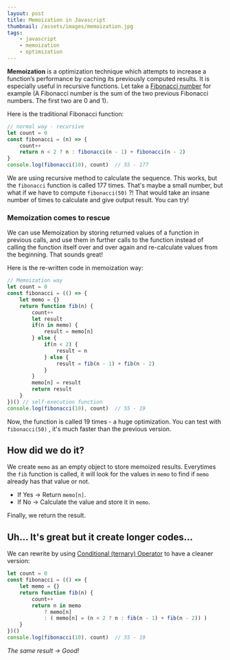 ```yaml
---
layout: post
title: Memoization in Javascript
thumbnail: /assets/images/memoization.jpg
tags:
    - javascript
    - memoization
    - optimization
---
```



**Memoization** is a optimization technique which attempts to increase a function’s performance by caching its previously computed results. It is especially useful in recursive functions. Let take a [Fibonacci number](https://en.wikipedia.org/wiki/Fibonacci_number) for example (A Fibonacci number is the sum of the two previous Fibonacci numbers. The first two are 0 and 1).

Here is the traditional Fibonacci function:

```javascript
// normal way - recursive
let count = 0
const fibonacci = (n) => {
    count++
    return n < 2 ? n : fibonacci(n - 1) + fibonacci(n - 2)
}
console.log(fibonacci(10), count)  // 55 - 177
```

We are using recursive method to calculate the sequence. This works, but the `fibonacci` function is called 177 times. That's maybe a small number, but what if we have to compute `fibonacci(50)` ?! That would take an insane number of times to calculate and give output result. You can try!


### Memoization comes to rescue

We can use Memoization by storing returned values of a function in previous calls, and use them in further calls to the function instead of calling the function itself over and over again and re-calculate values from the beginning. That sounds great!

Here is the re-written code in memoization way:


```javascript
// Memoization way
let count = 0
const fibonacci = (() => {
    let memo = {}
    return function fib(n) {
        count++
        let result
        if(n in memo) {
            result = memo[n]
        } else {
            if(n < 2) {
                result = n
            } else {
                result = fib(n - 1) + fib(n - 2)
            }
        }
        memo[n] = result
        return result
    }
})() // self-execution function
console.log(fibonacci(10), count)  // 55 - 19
```

Now, the function is called 19 times - a huge optimization. You can test with `fibonacci(50)`
, it's much faster than the previous version.

## How did we do it? 

We create `memo` as an empty object to store memoized results. Everytimes the `fib` function is called, it will look for the values in `memo` to find if `memo` already has that value or not. 

+ If Yes -> Return `memo[n]`.
+ If No -> Calculate the value and store it in `memo`.

Finally, we return the result.

## Uh... It's great but it create longer codes...

We can rewrite by using [Conditional (ternary) Operator](https://developer.mozilla.org/en/docs/Web/JavaScript/Reference/Operators/Conditional_Operator) to have a cleaner version:

```javascript
let count = 0
const fibonacci = (() => {
    let memo = {}
    return function fib(n) {
        count++
        return n in memo
            ? memo[n] 
            : ( memo[n] = (n < 2 ? n : fib(n - 1) + fib(n - 2)) )
    }
})()
console.log(fibonacci(10), count)  // 55 - 19
```

_The same result -> Good!_



